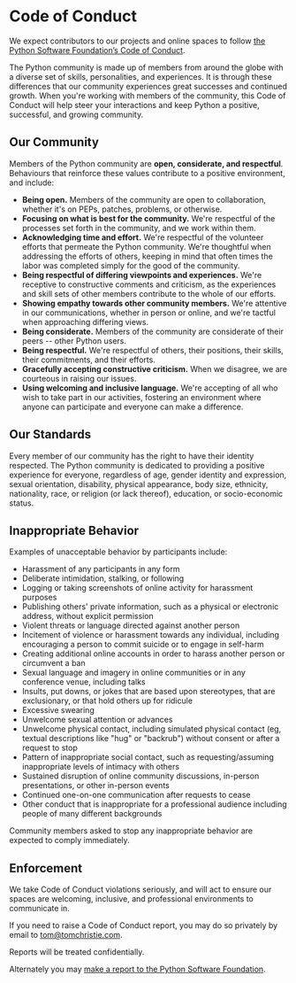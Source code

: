 # Code of Conduct

We expect contributors to our projects and online spaces to follow [the Python Software Foundation’s Code of Conduct](https://www.python.org/psf/conduct/).

The Python community is made up of members from around the globe with a diverse set of skills, personalities, and experiences. It is through these differences that our community experiences great successes and continued growth. When you're working with members of the community, this Code of Conduct will help steer your interactions and keep Python a positive, successful, and growing community.

## Our Community

Members of the Python community are **open, considerate, and respectful**. Behaviours that reinforce these values contribute to a positive environment, and include:

* **Being open.** Members of the community are open to collaboration, whether it's on PEPs, patches, problems, or otherwise.
* **Focusing on what is best for the community.** We're respectful of the processes set forth in the community, and we work within them.
* **Acknowledging time and effort.** We're respectful of the volunteer efforts that permeate the Python community. We're thoughtful when addressing the efforts of others, keeping in mind that often times the labor was completed simply for the good of the community.
* **Being respectful of differing viewpoints and experiences.** We're receptive to constructive comments and criticism, as the experiences and skill sets of other members contribute to the whole of our efforts.
* **Showing empathy towards other community members.** We're attentive in our communications, whether in person or online, and we're tactful when approaching differing views.
* **Being considerate.** Members of the community are considerate of their peers -- other Python users.
* **Being respectful.** We're respectful of others, their positions, their skills, their commitments, and their efforts.
* **Gracefully accepting constructive criticism.** When we disagree, we are courteous in raising our issues.
* **Using welcoming and inclusive language.** We're accepting of all who wish to take part in our activities, fostering an environment where anyone can participate and everyone can make a difference.

## Our Standards

Every member of our community has the right to have their identity respected. The Python community is dedicated to providing a positive experience for everyone, regardless of age, gender identity and expression, sexual orientation, disability, physical appearance, body size, ethnicity, nationality, race, or religion (or lack thereof), education, or socio-economic status.

## Inappropriate Behavior

Examples of unacceptable behavior by participants include:

* Harassment of any participants in any form
* Deliberate intimidation, stalking, or following
* Logging or taking screenshots of online activity for harassment purposes
* Publishing others' private information, such as a physical or electronic address, without explicit permission
* Violent threats or language directed against another person
* Incitement of violence or harassment towards any individual, including encouraging a person to commit suicide or to engage in self-harm
* Creating additional online accounts in order to harass another person or circumvent a ban
* Sexual language and imagery in online communities or in any conference venue, including talks
* Insults, put downs, or jokes that are based upon stereotypes, that are exclusionary, or that hold others up for ridicule
* Excessive swearing
* Unwelcome sexual attention or advances
* Unwelcome physical contact, including simulated physical contact (eg, textual descriptions like "hug" or "backrub") without consent or after a request to stop
* Pattern of inappropriate social contact, such as requesting/assuming inappropriate levels of intimacy with others
* Sustained disruption of online community discussions, in-person presentations, or other in-person events
* Continued one-on-one communication after requests to cease
* Other conduct that is inappropriate for a professional audience including people of many different backgrounds

Community members asked to stop any inappropriate behavior are expected to comply immediately.

## Enforcement

We take Code of Conduct violations seriously, and will act to ensure our spaces are welcoming, inclusive, and professional environments to communicate in.

If you need to raise a Code of Conduct report, you may do so privately by email to tom@tomchristie.com.

Reports will be treated confidentially.

Alternately you may [make a report to the Python Software Foundation](https://www.python.org/psf/conduct/reporting/).

